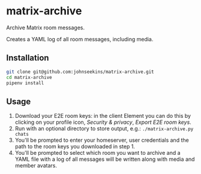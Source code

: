 # matrix-archive

Archive Matrix room messages.

Creates a YAML log of all room messages, including media.

## Installation

```bash
git clone git@github.com:johnseekins/matrix-archive.git
cd matrix-archive
pipenv install
```

## Usage

1. Download your E2E room keys: in the client Element you can do this by
   clicking on your profile icon, _Security & privacy_, _Export E2E room keys_.
2. Run with an optional directory to store output, e.g.: `./matrix-archive.py chats`
3. You'll be prompted to enter your homeserver, user credentials and the path
   to the room keys you downloaded in step 1.
4. You'll be prompted to select which room you want to archive and a YAML file
   with a log of all messages will be written along with media and member
   avatars.
